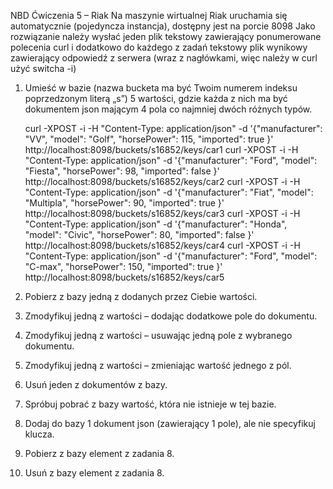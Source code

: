 NBD Ćwiczenia 5 – Riak
Na maszynie wirtualnej Riak uruchamia się automatycznie (pojedyncza instancja), dostępny jest na porcie 8098 
Jako rozwiązanie należy wysłać jeden plik tekstowy zawierający ponumerowane polecenia curl i dodatkowo do każdego z zadań tekstowy plik wynikowy zawierający odpowiedź z serwera (wraz z nagłówkami, więc należy w curl użyć switcha -i) 
 
1.	Umieść w bazie (nazwa bucketa ma być Twoim numerem indeksu poprzedzonym literą „s”)
	 5 wartości, gdzie każda z nich ma być dokumentem json mającym 4 pola
	 co najmniej dwóch różnych typów.
	 
	 curl -XPOST -i -H "Content-Type: application/json" -d '{"manufacturer": "VV", "model": "Golf", "horsePower": 115, "imported": true }' http://localhost:8098/buckets/s16852/keys/car1
	 curl -XPOST -i -H "Content-Type: application/json" -d '{"manufacturer": "Ford", "model": "Fiesta", "horsePower": 98, "imported": false }' http://localhost:8098/buckets/s16852/keys/car2
	 curl -XPOST -i -H "Content-Type: application/json" -d '{"manufacturer": "Fiat", "model": "Multipla", "horsePower": 90, "imported": true }' http://localhost:8098/buckets/s16852/keys/car3
	 curl -XPOST -i -H "Content-Type: application/json" -d '{"manufacturer": "Honda", "model": "Civic", "horsePower": 80, "imported": false }' http://localhost:8098/buckets/s16852/keys/car4
	 curl -XPOST -i -H "Content-Type: application/json" -d '{"manufacturer": "Ford", "model": "C-max", "horsePower": 150, "imported": true }' http://localhost:8098/buckets/s16852/keys/car5

2.	Pobierz z bazy jedną z dodanych przez Ciebie wartości. 
3.	Zmodyfikuj jedną z wartości – dodając dodatkowe pole do dokumentu. 
4.	Zmodyfikuj jedną z wartości – usuwając jedną pole z wybranego dokumentu. 
5.	Zmodyfikuj jedną z wartości – zmieniając wartość jednego z pól.  
6.	Usuń jeden z dokumentów z bazy. 
7.	Spróbuj pobrać z bazy wartość, która nie istnieje w tej bazie. 
8.	Dodaj do bazy 1 dokument json (zawierający 1 pole), ale nie specyfikuj klucza. 
9.	Pobierz z bazy element z zadania 8. 
10.	Usuń z bazy element z zadania 8. 
